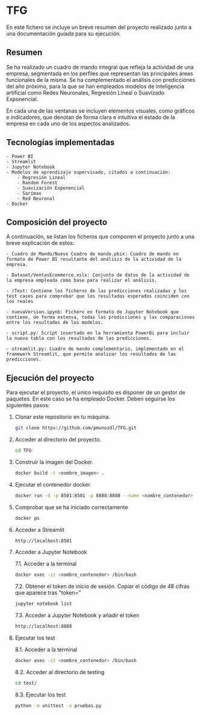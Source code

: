 # TFG

En este fichero se incluye un breve resumen del proyecto realizado junto a una documentación guiada para su ejecución. 

## Resumen
Se ha realizado un cuadro de mando integral que refleja la actividad de una empresa, segmentada en los perfiles que representan las principales áreas funcionales de la misma. Se ha complementado el análisis con predicciones del año próximo, para la que se han empleados modelos de inteligencia artificial como Redes Neuronales, Regresión Lineal o Suavizado Exponencial. 

En cada una de las ventanas se incluyen elementos visuales, como gráficos e indicadores, que denotan de forma clara e intuitiva el estado de la empresa en cada uno de los aspectos analizados. 

## Tecnologías implementadas
    - Power BI
    - Streamlit
    - Jupyter Notebook
    - Modelos de aprendizaje supervisado, citados a continuación:
        - Regresión Lineal
        - Random Forest
        - Suavización Exponencial
        - Sarimax
        - Red Neuronal
    - Docker

## Composición del proyecto
A continuación, se listan los ficheros que componen el proyecto junto a una breve explicación de estos:

    - Cuadro de Mando/Nuevo Cuadro de mando.pbix: Cuadro de mando en formato de Power BI resultante del análisis de la actividad de la empresa. 

    - Dataset/VentasEcommerce.xslx: Conjunto de datos de la actividad de la empresa empleada como base para realizar el análisis. 

    - /Test: Contiene los ficheros de las predicciones realizadas y los test cases para comprobar que los resultados esperados coinciden con los reales

    - nuevaVersion.ipynb: Fichero en formato de Jupyter Notebook que contiene, de forma extensa, todas las predicciones y las comparaciones entre los resultados de los modelos.

    - script.py: Script insertado en la herramienta PowerBi para incluir la nueva tabla con los resultados de las predicciones.

    - streamlit.py: Cuadro de mando complementario, implementado en el framework Streamlit, que permite analizar los resultados de las predicciones. 

## Ejecución del proyecto
Para ejecutar el proyecto, el único requisito es disponer de un gestor de paquetes. En este caso se ha empleado Docker. Deben seguirse los siguientes pasos:
1. Clonar este repositorio en tu máquina.
    ```bash
    git clone https://github.com/pmunozdl/TFG.git
    ```

2. Acceder al directorio del proyecto.
    ```bash
    cd TFG  
    ```

3. Construir la imagen del Docker.
    ```bash
    docker build -t <nombre_imagen> .
    ```

4. Ejecutar el contenedor docker.
    ```bash
    docker run -d -p 8501:8501 -p 8888:8888 --name <nombre_contenedor> <nombre_imagen>
    ```

5. Comprobar que se ha iniciado correctamente
    ```bash
    docker ps   
    ```

6. Acceder a Streamlit
    ```bash
    http://localhost:8501   
    ```

7. Acceder a Jupyter Notebook

    7.1. Acceder a la terminal
    ```bash
    docker exec -it <nombre_contenedor> /bin/bash   
    ```
    7.2. Obtener el token de inicio de sesión. Copiar el código de 48 cifras que aparece tras "token="
    ```bash
    jupyter notebook list  
    ```
    7.3. Acceder a Jupyter Notebook y añadir el token
    ```bash
    http://localhost:8888   
    ```
8. Ejecutar los test

    8.1. Acceder a la terminal
    ```bash
    docker exec -it <nombre_contenedor> /bin/bash   
    ```
    8.2. Acceder al directorio de testing
    ```bash
    cd test/  
    ```
    8.3. Ejecutar los test
    ```bash
    python -m unittest -v pruebas.py   
    ```